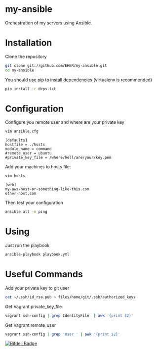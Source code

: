 # my-ansible
Orchestration of my servers using Ansible.

# Installation
Clone the repository
```bash
git clone git://github.com/EHER/my-ansible.git
cd my-ansible
```


You should use pip to install dependencies (virtualenv is recommended)
```bash
pip install -r deps.txt
```

# Configuration
Configure you remote user and where are your private key
```bash
vim ansible.cfg
```

```
[defaults]
hostfile = ./hosts
module_name = command
#remote_user = ubuntu
#private_key_file = /where/hell/are/your/key.pem
```

Add your machines to hosts file:
```bash
vim hosts
```

```
[web]
my-aws-host-or-something-like-this.com
other-host.com
```

Then test your configuration
```bash
ansible all -m ping
```

# Using
Just run the playbook
```bash
ansible-playbook playbook.yml
```

# Useful Commands

Add your private key to git user
```bash
cat ~/.ssh/id_rsa.pub > files/home/git/.ssh/authorized_keys
```

Get Vagrant private_key_file
```bash
vagrant ssh-config | grep IdentityFile  | awk '{print $2}'
```

Get Vagrant remote_user
```bash
vagrant ssh-config | grep 'User ' | awk '{print $2}'
```
[![Bitdeli Badge](https://d2weczhvl823v0.cloudfront.net/EHER/my-ansible/trend.png)](https://bitdeli.com/free "Bitdeli Badge")

